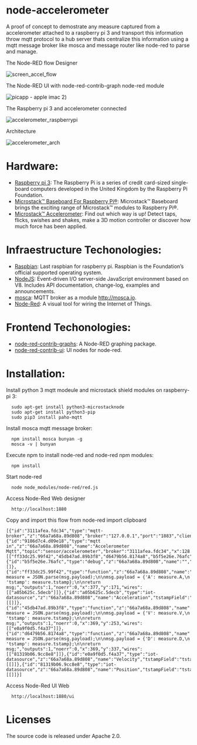 # node-accelerometer

A proof of concept to demostrate any measure captured from a accelerometer attached to a raspberry pi 3 and transport this information throw mqtt protocol to a hub server thats centralize this information using a mqtt message broker like mosca and message router like node-red to parse and manage.

The Node-RED flow Designer

 ![screen_accel_flow](https://cloud.githubusercontent.com/assets/1216181/16090161/9bafae1c-332e-11e6-82fe-326f93d07956.png)

The Node-RED UI with node-red-contrib-graph node-red module

![picapp - apple imac 2](https://cloud.githubusercontent.com/assets/1216181/16090365/65eed644-332f-11e6-9a2a-6f50aea8bf32.png))

The Raspberry pi 3 and accelerometer connected

![accelerometer_raspberrypi](https://cloud.githubusercontent.com/assets/1216181/16017883/41bb0646-31a2-11e6-907b-8fb9019c17c8.jpeg)

Architecture

![accelerometer_arch](https://cloud.githubusercontent.com/assets/1216181/16018154/7defe644-31a3-11e6-93c2-b8d0c215537d.jpg)


# Hardware:

- [Raspberry pi 3](https://www.raspberrypi.org/): The Raspberry Pi is a series of credit card-sized single-board computers developed in the United Kingdom by the Raspberry Pi Foundation.
- [Microstack™ Baseboard For Raspberry Pi®](http://www.microstack.org.uk/assets/pibaseboard/FormattedPiBaseboardgettingstarted.pdf): Microstack™ Baseboard brings the exciting range of Microstack™ modules to Raspberry Pi®.
- [Microstack™ Accelerometer](http://www.generationrobots.com/media/Microstack/Microstack-accelerometer-for-raspberry-pi-getting-started.pdf): Find out which way is up! Detect taps, flicks, swishes and shakes, make a 3D motion controller or discover how much force has been
applied. 

# Infraestructure Techonologies:

- [Raspbian](https://www.raspberrypi.org/downloads/raspbian/): Last raspbian for raspberry pi. Raspbian is the Foundation’s official supported operating system.
- [NodeJS](https://nodejs.org/): Event-driven I/O server-side JavaScript environment based on V8. Includes API documentation, change-log, examples and announcements.
- [mosca](https://github.com/mcollina/mosca): MQTT broker as a module http://mosca.io.
- [Node-Red](http://nodered.org/): A visual tool for wiring the Internet of Things.

# Frontend Techonologies:

- [node-red-contrib-graphs](https://www.npmjs.com/package/node-red-contrib-graphs): A Node-RED graphing package.
- [node-red-contrib-ui](https://www.npmjs.com/package/node-red-contrib-ui): UI nodes for node-red.

# Installation:

Install python 3 mqtt modeule and microstack shield modules on raspberry-pi 3:
```
  sudo apt-get install python3-microstacknode
  sudo apt-get install python3-pip
  sudo pip3 install paho-mqtt
```

Install mosca mqtt message broker:
```
  npm install mosca bunyan -g
  mosca -v | bunyan
```

Execute npm to install node-red and node-red npm modules:
```
  npm install
```

Start node-red
```
  node node_modules/node-red/red.js
```

Access Node-Red Web designer
```
  http://localhost:1880
```

Copy and import this flow from node-red import clipboard
```
[{"id":"3111afea.fdc34","type":"mqtt-broker","z":"66a7a68a.89d808","broker":"127.0.0.1","port":"1883","clientid":"","usetls":false,"verifyservercert":true,"compatmode":true,"keepalive":"60","cleansession":true,"willTopic":"","willQos":"0","willRetain":null,"willPayload":"","birthTopic":"","birthQos":"0","birthRetain":null,"birthPayload":""},{"id":"9186d7c4.d09e18","type":"mqtt in","z":"66a7a68a.89d808","name":"Accelerometer Mqtt","topic":"sensor/accelerometer","broker":"3111afea.fdc34","x":128.5,"y":214,"wires":[["ff33dc25.99f42","45db47ad.89b3f8","d6479b56.8174a8","b5f5e26e.76afc"]]},{"id":"b5f5e26e.76afc","type":"debug","z":"66a7a68a.89d808","name":"","active":true,"console":"false","complete":"payload","x":384.5,"y":73,"wires":[]},{"id":"ff33dc25.99f42","type":"function","z":"66a7a68a.89d808","name":"Acceleration","func":"var measure = JSON.parse(msg.payload);\n\nmsg.payload = {'A': measure.A,\n               'tstamp': measure.tstamp};\n\nreturn msg;","outputs":1,"noerr":0,"x":377,"y":171,"wires":[["a05b625c.5decb"]]},{"id":"a05b625c.5decb","type":"iot-datasource","z":"66a7a68a.89d808","name":"Acceleration","tstampField":"tstamp","dataField":"A","disableDiscover":false,"x":573,"y":171,"wires":[[]]},{"id":"45db47ad.89b3f8","type":"function","z":"66a7a68a.89d808","name":"Velocity","func":"var measure = JSON.parse(msg.payload);\n\nmsg.payload = {'V': measure.V,\n               'tstamp': measure.tstamp};\n\nreturn msg;","outputs":1,"noerr":0,"x":369,"y":253,"wires":[["e0a9f0d5.f4a37"]]},{"id":"d6479b56.8174a8","type":"function","z":"66a7a68a.89d808","name":"Position","func":"var measure = JSON.parse(msg.payload);\n\nmsg.payload = {'D': measure.D,\n               'tstamp': measure.tstamp};\n\nreturn msg;","outputs":1,"noerr":0,"x":369,"y":337,"wires":[["81319b06.9cc8e8"]]},{"id":"e0a9f0d5.f4a37","type":"iot-datasource","z":"66a7a68a.89d808","name":"Velocity","tstampField":"tstamp","dataField":"V","disableDiscover":false,"x":562,"y":253,"wires":[[]]},{"id":"81319b06.9cc8e8","type":"iot-datasource","z":"66a7a68a.89d808","name":"Position","tstampField":"tstamp","dataField":"D","disableDiscover":false,"x":563,"y":337,"wires":[[]]}]
```

Access Node-Red UI Web
```
  http://localhost:1880/ui
```

# Licenses
The source code is released under Apache 2.0.

